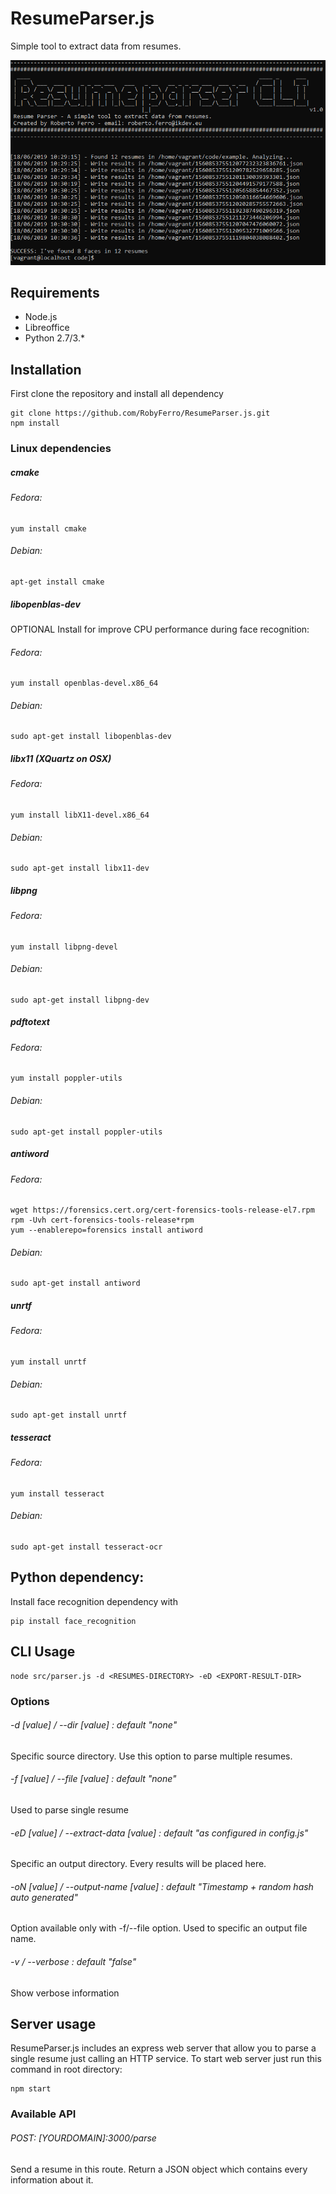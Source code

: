 # ResumeParser.js
Simple tool to extract data from resumes.

![ResumeParser.js](screenshot.png) 

## Requirements
* Node.js
* Libreoffice
* Python 2.7/3.*

## Installation
First clone the repository and install all dependency
```
git clone https://github.com/RobyFerro/ResumeParser.js.git
npm install
```

### Linux dependencies
##### cmake 
###### Fedora:
    yum install cmake
###### Debian:
    apt-get install cmake
##### libopenblas-dev
OPTIONAL Install for improve CPU performance during face recognition:  
###### Fedora:
    yum install openblas-devel.x86_64
###### Debian: 
    sudo apt-get install libopenblas-dev
##### libx11 (XQuartz on OSX)
###### Fedora:
    yum install libX11-devel.x86_64
###### Debian:
    sudo apt-get install libx11-dev
##### libpng 
###### Fedora:
    yum install libpng-devel
###### Debian:
    sudo apt-get install libpng-dev
##### pdftotext 
###### Fedora: 
    yum install poppler-utils
###### Debian:
    sudo apt-get install poppler-utils
##### antiword 
###### Fedora:
    wget https://forensics.cert.org/cert-forensics-tools-release-el7.rpm
    rpm -Uvh cert-forensics-tools-release*rpm
    yum --enablerepo=forensics install antiword
###### Debian: 
    sudo apt-get install antiword
##### unrtf
###### Fedora:
    yum install unrtf
###### Debian:
    sudo apt-get install unrtf
##### tesseract 
###### Fedora:
    yum install tesseract
###### Debian:
    sudo apt-get install tesseract-ocr
    
## Python dependency:
Install face recognition dependency with
```
pip install face_recognition
```

## CLI Usage

```
node src/parser.js -d <RESUMES-DIRECTORY> -eD <EXPORT-RESULT-DIR> 
```

### Options

###### -d [value] / --dir [value] : default "none"
Specific source directory. Use this option to parse multiple resumes.
###### -f [value] / --file [value] : default "none"
Used to parse single resume
###### -eD [value] / --extract-data [value] : default "as configured in config.js"
Specific an output directory. Every results will be placed here.
###### -oN [value] / --output-name [value] : default "Timestamp + random hash auto generated"
Option available only with -f/--file option. Used to specific an output file name.
###### -v / --verbose : default "false"
Show verbose information

## Server usage
ResumeParser.js includes an express web server that allow you to parse a single resume just calling an HTTP service.
To start web server just run this command in root directory:
```
npm start
```

### Available API
###### POST: [YOURDOMAIN]:3000/parse
Send a resume in this route. Return a JSON object which contains every information about it.

